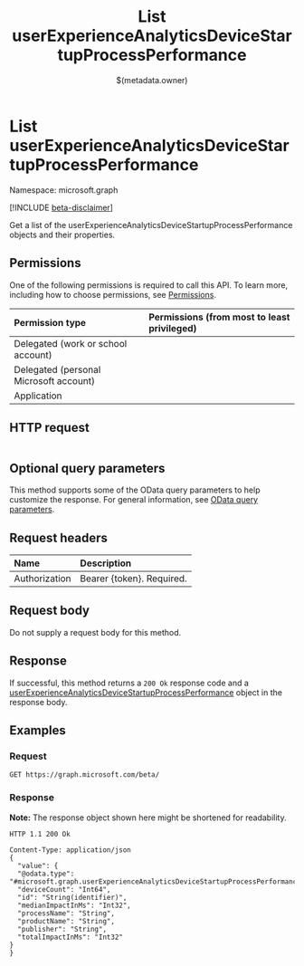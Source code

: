 ﻿---
title: "List userExperienceAnalyticsDeviceStartupProcessPerformance"
description: ""
localization_priority: Normal
author: "$(metadata.owner)"
ms.prod: "microsoft-identity-platform"
doc_type: "apiPageType"
---

# List userExperienceAnalyticsDeviceStartupProcessPerformance

Namespace: microsoft.graph

[!INCLUDE [beta-disclaimer](../../includes/beta-disclaimer.md)]

Get a list of the userExperienceAnalyticsDeviceStartupProcessPerformance objects and their properties.

## Permissions

One of the following permissions is required to call this API. To learn more, including how to choose permissions, see [Permissions](/graph/permissions-reference).

| Permission type                        | Permissions (from most to least privileged) |
| :------------------------------------- | :------------------------------------------ |
| Delegated (work or school account)     |                                             |
| Delegated (personal Microsoft account) |                                             |
| Application                            |                                             |

## HTTP request

<!-- {
  "blockType": "ignored"
}
-->

```http

```

## Optional query parameters

This method supports some of the OData query parameters to help customize the response. For general information, see [OData query parameters](/graph/query-parameters).

## Request headers

| Name          | Description               |
| :------------ | :------------------------ |
| Authorization | Bearer {token}. Required. |

## Request body

Do not supply a request body for this method.

## Response

If successful, this method returns a `200 Ok` response code and a [userExperienceAnalyticsDeviceStartupProcessPerformance](../resources/userExperienceAnalyticsDeviceStartupProcessPerformance.md) object in the response body.

## Examples

### Request

<!-- {
  "blockType": "request",
  "name": "list_userexperienceanalyticsdevicestartupprocessperformance"
}
-->

```http
GET https://graph.microsoft.com/beta/

```

### Response

**Note:** The response object shown here might be shortened for readability.

<!-- {
  "blockType": "response",
  "truncated": true,
  "@odata.type": "microsoft.management.services.api.userExperienceAnalyticsDeviceStartupProcessPerformance"
}
-->

```http
HTTP 1.1 200 Ok

Content-Type: application/json
{
  "value": {
  "@odata.type": "#microsoft.graph.userExperienceAnalyticsDeviceStartupProcessPerformance",
  "deviceCount": "Int64",
  "id": "String(identifier)",
  "medianImpactInMs": "Int32",
  "processName": "String",
  "productName": "String",
  "publisher": "String",
  "totalImpactInMs": "Int32"
}
}

```
